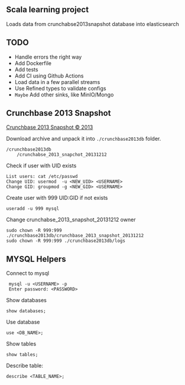 
## Scala learning project
Loads data from crunchabse2013snapshot database into elasticsearch

## TODO

* Handle errors the right way
* Add Dockerfile
* Add tests
* Add CI using Github Actions
* Load data in a few parallel streams
* Use Refined types to validate configs
* `Maybe` Add other sinks, like MinIO/Mongo


## Crunchbase 2013 Snapshot

[Crunchbase 2013 Snapshot © 2013](https://data.crunchbase.com/docs/2013-snapshot?utm_content=data_accept_basic&utm_campaign=none&utm_source=none&utm_medium=email)

Download archive and unpack it into `./crunchbase2013db` folder.

    /crunchbase2013db
        /crunchabse_2013_snapchot_20131212

Check if user with UID exists

    List users: cat /etc/passwd
    Change UID: usermod  -u <NEW_UID> <USERNAME>
    Change GID: groupmod -g <NEW_GID> <USERNAME>

Create user with 999 UID:GID if not exists

    useradd -u 999 mysql

Change crunchabse_2013_snapshot_20131212 owner

    sudo chown -R 999:999 ./crunchbase2013db/crunchbase_2013_snapshot_20131212
    sudo chown -R 999:999 ./crunchbase2013db/logs

## MYSQL Helpers

Connect to mysql

     mysql -u <USERNAME> -p
     Enter password: <PASSWORD>

Show databases

    show databases;

Use database

    use <DB_NAME>;

Show tables

    show tables;

Describe table:

    describe <TABLE_NAME>;

